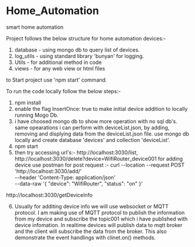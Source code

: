 # Home_Automation
smart home automation

Project follows the below structure for home automation devices:- 
1) database  - using mongo db to query list of devices.
2) log_utils - using standard library 'bunyan' for logging.
3) Utils - for additional method in code
4) views - for any web view or html files


to Start project use 'npm start' command.

To run the code locally follow the below steps:-
1) npm install
2) enable the flag InsertOnce: true to make initial device addition to locally running Mogo Db.
3) i have choosed mongo db to show more operation with no sql db's. same opearations i can perform with deviceList.json, by adding, removing and displying data from the deviceList.json file. use mongo db locally and create database 'devices' and collection 'deviceList'.
4) npm start
5) then try accessing url's:- http://localhost:3030/list, http://localhost:3030/delete?device=WifiRouter_device001
    for adding device use postman for post request :- 
    curl --location --request POST 'http://localhost:3030/add/' \
  --header 'Content-Type: application/json' \
  --data-raw '{
    "device": "WifiRouter",
    "status": "on"
  }'

  http://localhost:3030/getDeviceInfo

6) Usually for additing device info we will use websocket or MQTT protocol. I am making use of MQTT protocol to publish the information from my device and subscribe the topic001 which i have published with device infomation. In realtime devices will publish data to mqtt broker and the client will subscribe the data from the broker.
This also demonstrate the event handlings  with clinet.on() methods. 

